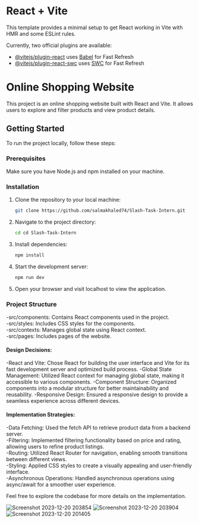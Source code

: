 # React + Vite

This template provides a minimal setup to get React working in Vite with HMR and some ESLint rules.

Currently, two official plugins are available:

- [@vitejs/plugin-react](https://github.com/vitejs/vite-plugin-react/blob/main/packages/plugin-react/README.md) uses [Babel](https://babeljs.io/) for Fast Refresh
- [@vitejs/plugin-react-swc](https://github.com/vitejs/vite-plugin-react-swc) uses [SWC](https://swc.rs/) for Fast Refresh

# Online Shopping Website

This project is an online shopping website built with React and Vite. It allows users to explore and filter products and view product details.

## Getting Started

To run the project locally, follow these steps:

### Prerequisites

Make sure you have Node.js and npm installed on your machine.

### Installation

1. Clone the repository to your local machine:


   ```bash
   git clone https://github.com/salmakhaled74/Slash-Task-Intern.git

2. Navigate to the project directory:
   

   ```bash
   cd cd Slash-Task-Intern


4. Install dependencies:


   ```bash
   npm install
   
5. Start the development server:


   ```bash
   npm run dev


6. Open your browser and visit localhost to view the application.


### Project Structure

-src/components: Contains React components used in the project.  
-src/styles: Includes CSS styles for the components.  
-src/contexts: Manages global state using React context.  
-src/pages: Includes pages of the website.  

#### Design Decisions:

-React and Vite: Chose React for building the user interface and Vite for its fast development server and optimized build process.
-Global State Management: Utilized React context for managing global state, making it accessible to various components.
-Component Structure: Organized components into a modular structure for better maintainability and reusability.
-Responsive Design: Ensured a responsive design to provide a seamless experience across different devices.


#### Implementation Strategies:

-Data Fetching: Used the fetch API to retrieve product data from a backend server.  
-Filtering: Implemented filtering functionality based on price and rating, allowing users to refine product listings.  
-Routing: Utilized React Router for navigation, enabling smooth transitions between different views.  
-Styling: Applied CSS styles to create a visually appealing and user-friendly interface.  
-Asynchronous Operations: Handled asynchronous operations using async/await for a smoother user experience.

Feel free to explore the codebase for more details on the implementation.

![Screenshot 2023-12-20 203854](https://github.com/salmakhaled74/Slash-Task-Intern/assets/77203008/1976dc8c-5dac-44d0-a23e-6e2ff4adda92)
![Screenshot 2023-12-20 203904](https://github.com/salmakhaled74/Slash-Task-Intern/assets/77203008/4977312b-15b5-4851-8001-09c0d05f15ee)
![Screenshot 2023-12-20 201405](https://github.com/salmakhaled74/Slash-Task-Intern/assets/77203008/4a858476-aa99-4085-8d3f-020efb6c7ba4)

